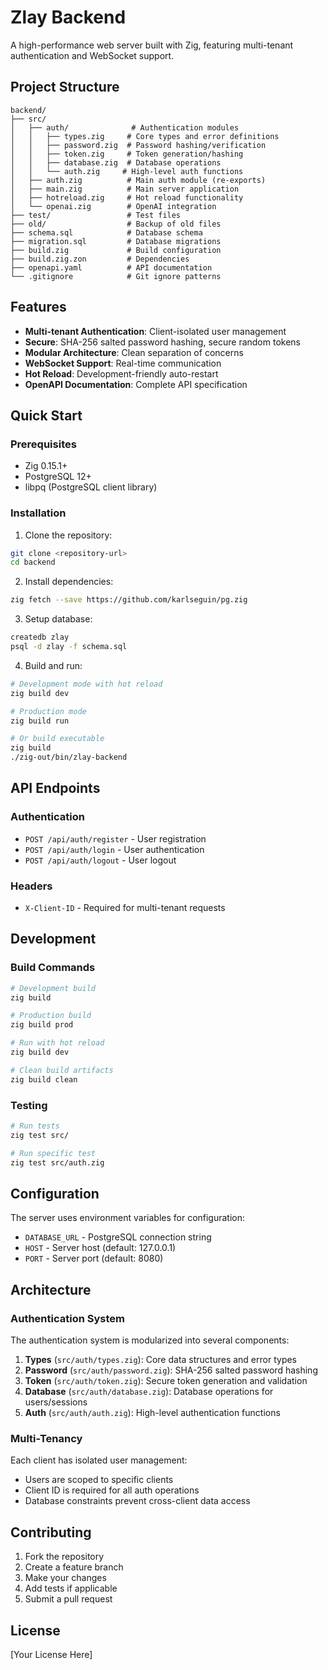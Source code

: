 # Zlay Backend

A high-performance web server built with Zig, featuring multi-tenant authentication and WebSocket support.

## Project Structure

```
backend/
├── src/
│   ├── auth/              # Authentication modules
│   │   ├── types.zig     # Core types and error definitions
│   │   ├── password.zig  # Password hashing/verification
│   │   ├── token.zig     # Token generation/hashing
│   │   ├── database.zig  # Database operations
│   │   └── auth.zig     # High-level auth functions
│   ├── auth.zig          # Main auth module (re-exports)
│   ├── main.zig          # Main server application
│   ├── hotreload.zig     # Hot reload functionality
│   └── openai.zig        # OpenAI integration
├── test/                 # Test files
├── old/                  # Backup of old files
├── schema.sql            # Database schema
├── migration.sql         # Database migrations
├── build.zig             # Build configuration
├── build.zig.zon         # Dependencies
├── openapi.yaml          # API documentation
└── .gitignore            # Git ignore patterns
```

## Features

- **Multi-tenant Authentication**: Client-isolated user management
- **Secure**: SHA-256 salted password hashing, secure random tokens
- **Modular Architecture**: Clean separation of concerns
- **WebSocket Support**: Real-time communication
- **Hot Reload**: Development-friendly auto-restart
- **OpenAPI Documentation**: Complete API specification

## Quick Start

### Prerequisites

- Zig 0.15.1+
- PostgreSQL 12+
- libpq (PostgreSQL client library)

### Installation

1. Clone the repository:

```bash
git clone <repository-url>
cd backend
```

2. Install dependencies:

```bash
zig fetch --save https://github.com/karlseguin/pg.zig
```

3. Setup database:

```bash
createdb zlay
psql -d zlay -f schema.sql
```

4. Build and run:

```bash
# Development mode with hot reload
zig build dev

# Production mode
zig build run

# Or build executable
zig build
./zig-out/bin/zlay-backend
```

## API Endpoints

### Authentication

- `POST /api/auth/register` - User registration
- `POST /api/auth/login` - User authentication
- `POST /api/auth/logout` - User logout

### Headers

- `X-Client-ID` - Required for multi-tenant requests

## Development

### Build Commands

```bash
# Development build
zig build

# Production build
zig build prod

# Run with hot reload
zig build dev

# Clean build artifacts
zig build clean
```

### Testing

```bash
# Run tests
zig test src/

# Run specific test
zig test src/auth.zig
```

## Configuration

The server uses environment variables for configuration:

- `DATABASE_URL` - PostgreSQL connection string
- `HOST` - Server host (default: 127.0.0.1)
- `PORT` - Server port (default: 8080)

## Architecture

### Authentication System

The authentication system is modularized into several components:

1. **Types** (`src/auth/types.zig`): Core data structures and error types
2. **Password** (`src/auth/password.zig`): SHA-256 salted password hashing
3. **Token** (`src/auth/token.zig`): Secure token generation and validation
4. **Database** (`src/auth/database.zig`): Database operations for users/sessions
5. **Auth** (`src/auth/auth.zig`): High-level authentication functions

### Multi-Tenancy

Each client has isolated user management:

- Users are scoped to specific clients
- Client ID is required for all auth operations
- Database constraints prevent cross-client data access

## Contributing

1. Fork the repository
2. Create a feature branch
3. Make your changes
4. Add tests if applicable
5. Submit a pull request

## License

[Your License Here]
